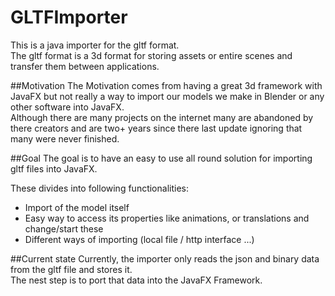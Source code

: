 # GLTFImporter
This is a java importer for the gltf format.  
The gltf format is a 3d format for storing assets or entire scenes
and transfer them between applications.

##Motivation
The Motivation comes from having a great 3d framework with JavaFX but
not really a way to import our models we make in Blender or any other 
software into JavaFX.  
Although there are many projects on the internet many are abandoned 
by there creators and are two+ years since there last update ignoring
that many were never finished.

##Goal
The goal is to have an easy to use all round solution for importing
gltf files into JavaFX.  
  
These divides into following functionalities:
- Import of the model itself
- Easy way to access its properties like animations, or 
  translations and change/start these
- Different ways of importing (local file / http interface ...)

##Current state
Currently, the importer only reads the json and binary data from 
the gltf file and stores it.  
The nest step is to port that data into the JavaFX Framework.
